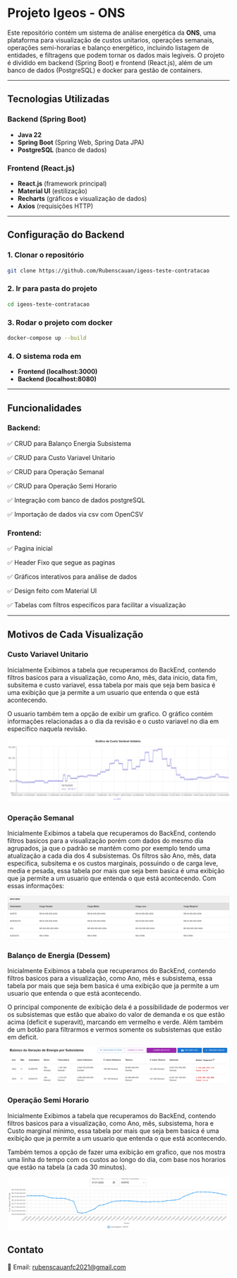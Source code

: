 # Projeto Igeos - ONS

Este repositório contém um sistema de análise energética da **ONS**, uma plataforma para visualização de custos unitarios, operações semanais, operações semi-horarias e balanço energético, incluindo listagem de entidades, e filtragens que podem tornar os dados mais legiveis. O projeto é dividido em backend (Spring Boot) e frontend (React.js), além de um banco de dados (PostgreSQL) e docker para gestão de containers.

---

## Tecnologias Utilizadas

### Backend (Spring Boot)

* **Java 22**
* **Spring Boot** (Spring Web, Spring Data JPA)
* **PostgreSQL** (banco de dados)

### Frontend (React.js)

* **React.js** (framework principal)
* **Material UI** (estilização)
* **Recharts** (gráficos e visualização de dados)
* **Axios** (requisições HTTP)

---

## Configuração do Backend

### 1. Clonar o repositório

```bash
git clone https://github.com/Rubenscauan/igeos-teste-contratacao
```

### 2. Ir para pasta do projeto

```bash
cd igeos-teste-contratacao
```

### 3. Rodar o projeto com docker

```bash
docker-compose up --build
```

### 4. O sistema roda em

* **Frontend (localhost:3000)**
* **Backend (localhost:8080)**

---

## Funcionalidades

### Backend:

✅ CRUD para Balanço Energia Subsistema

✅ CRUD para Custo Variavel Unitario

✅ CRUD para Operação Semanal

✅ CRUD para Operação Semi Horario

✅ Integração com banco de dados postgreSQL

✅ Importação de dados via csv com OpenCSV

### Frontend:

✅ Pagina inicial

✅ Header Fixo que segue as paginas

✅ Gráficos interativos para análise de dados

✅ Design feito com Material UI

✅ Tabelas com filtros especificos para facilitar a visualização

---

## Motivos de Cada Visualização

### Custo Variavel Unitario

Inicialmente Exibimos a tabela que recuperamos do BackEnd, contendo filtros basicos para a visualização, como Ano, mês, data inicio, data fim, subsitema e custo variavel, essa tabela por mais que seja bem basica é uma exibição que ja permite a um usuario que entenda o que está acontecendo.

O usuario também tem a opção de exibir um grafico. O gráfico contém informações relacionadas a o dia da revisão e o custo variavel no dia em especifico naquela revisão.

![Descrição da imagem](image\readme\Grafico.png "Gráfico de custo variavel unitario")

### Operação Semanal

Inicialmente Exibimos a tabela que recuperamos do BackEnd, contendo filtros basicos para a visualização porém com dados do mesmo dia agrupados, ja que o padrão se mantém como por exemplo tendo uma atualização a cada dia dos 4 subsistemas. Os filtros são Ano, mês, data especifica, subsitema e os custos marginais, possuindo o de carga leve, media e pesada, essa tabela por mais que seja bem basica é uma exibição que ja permite a um usuario que entenda o que está acontecendo. Com essas informações:

![Descrição da imagem](image\readme\TabelaOperacaoSemanal.png "Tabela Operação Semanal")

### Balanço de Energia (Dessem)

Inicialmente Exibimos a tabela que recuperamos do BackEnd, contendo filtros basicos para a visualização, como Ano, mês e subsistema, essa tabela por mais que seja bem basica é uma exibição que ja permite a um usuario que entenda o que está acontecendo.

O principal componente de exibição dela é a possibilidade de podermos ver os subsistemas que estão que abaixo do valor de demanda e os que estão acima (deficit e superavit), marcando em vermelho e verde. Além também de um botão para filtrarmos e vermos somente os subsistemas que estão em deficit.

![Descrição da imagem](image\readme\TabelaBalanceamentoSubsistema.png "Tabela Subsistema")

### Operação Semi Horario

Inicialmente Exibimos a tabela que recuperamos do BackEnd, contendo filtros basicos para a visualização, como Ano, mês, subsistema, hora e Custo marginal minimo, essa tabela por mais que seja bem basica é uma exibição que ja permite a um usuario que entenda o que está acontecendo.

Também temos a opção de fazer uma exibição em grafico, que nos mostra uma linha do tempo com os custos ao longo do dia, com base nos horarios que estão na tabela (a cada 30 minutos).

![Descrição da imagem](image\readme\GraficoOperacaoSemiHorario.png "Tabela Subsistema")

## Contato

📧 Email: [rubenscauanfc2021@gmail.com]()
